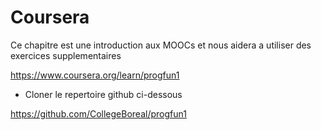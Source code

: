 # Coursera


Ce chapitre est une introduction aux MOOCs et nous aidera a utiliser des exercices supplementaires

https://www.coursera.org/learn/progfun1

* Cloner le repertoire github ci-dessous

https://github.com/CollegeBoreal/progfun1
